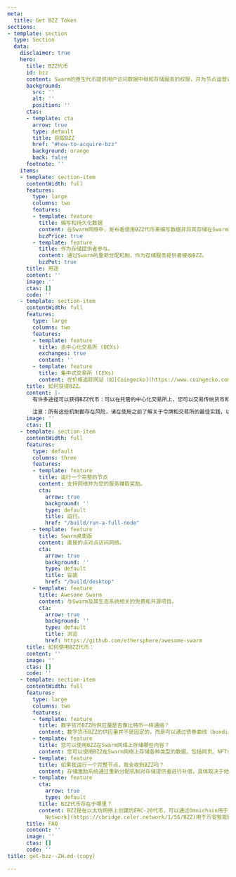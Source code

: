 ```yaml
---
meta:
  title: Get BZZ Token
sections:
- template: section
  type: Section
  data:
    disclaimer: true
    hero:
      title: BZZ代币
      id: bzz
      content: Swarm的原生代币提供用户访问数据中继和存储服务的权限，并为节点运营者提供相应的报酬。
      background:
        src: ''
        alt: ''
        position: ''
      ctas:
      - template: cta
        arrow: true
        type: default
        title: 获取BZZ
        href: "#how-to-acquire-bzz"
        background: orange
        back: false
      footnote: ''
    items:
    - template: section-item
      contentWidth: full
      features:
        type: large
        columns: two
        features:
        - template: feature
          title: 编写和持久化数据
          content: 在Swarm网络中，发布者使用BZZ代币来编写数据并将其存储在Swarm网络中以便长期保存。
          bzzPrice: true
        - template: feature
          title: 作为存储提供者参与。
          content: 通过Swarm的重新分配机制，作为存储服务提供者接收BZZ。
          bzzPot: true
      title: 用途
      content: ''
      image: ''
      ctas: []
      code: ''
    - template: section-item
      contentWidth: full
      features:
        type: large
        columns: two
        features:
        - template: feature
          title: 去中心化交易所 (DEXs)
          exchanges: true
          content: ''
        - template: feature
          title: 集中式交易所 (CEXs)
          content: 在价格追踪网站（如[Coingecko](https://www.coingecko.com/en/coins/swarm#markets)或[Coinmarketcap](https://coinmarketcap.com/currencies/ethereum-swarm/markets/)）的“市场”选项卡下可以找到最新的集中式交易所列表。
      title: 如何获得BZZ。
      content: |-
        有许多途径可以获得BZZ代币：可以在托管的中心化交易所上，您可以交易传统货币和加密货币，或者通过去中心化交易所和协议，在不同的加密货币之间进行交易。

        注意：所有这些机制都存在风险，请在使用之前了解关于令牌和交易所的最佳实践，以确保安全并获得良好的体验。
      image: ''
      ctas: []
    - template: section-item
      contentWidth: full
      features:
        type: default
        columns: three
        features:
        - template: feature
          title: 运行一个完整的节点
          content: 支持网络并为您的服务赚取奖励。
          cta:
            arrow: true
            background: ''
            type: default
            title: 运行。
            href: "/build/run-a-full-node"
        - template: feature
          title: Swarm桌面版
          content: 直接的点对点访问网络。
          cta:
            arrow: true
            background: ''
            type: default
            title: 安装
            href: "/build/desktop"
        - template: feature
          title: Awesome Swarm
          content: 与Swarm及其生态系统相关的免费和开源项目。
          cta:
            arrow: true
            background: ''
            type: default
            title: 浏览
            href: https://github.com/ethersphere/awesome-swarm
      title: 如何使用BZZ代币：
      content: ''
      image: ''
      ctas: []
      code: ''
    - template: section-item
      contentWidth: full
      features:
        type: large
        columns: two
        features:
        - template: feature
          title: 数字货币BZZ的供应量是否像比特币一样通缩？
          content: 数字货币BZZ的供应量并不是固定的，而是可以通过债券曲线（bonding curve）增加或减少。简而言之，如果供应量增加了一个代币，那么其在债券曲线合约中的价格也会相应增加，反之亦然。因此，BZZ既不是通胀型货币，也不是通缩型货币。您可以在这里详细了解Swarm的供应量和债券曲线机制。[(link)](https://medium.com/ethereum-swarm/swarm-and-its-bzzaar-bonding-curve-ac2fa9889914)
        - template: feature
          title: 您可以使用BZZ在Swarm网络上存储哪些内容？
          content: 您可以使用BZZ在Swarm网络上存储各种类型的数据，包括网页、NFTs、存档、数据存储、音乐流媒体服务等等。
        - template: feature
          title: 如果我运行一个完整节点，我会收到BZZ吗？
          content: 存储激励系统通过重新分配机制对存储提供者进行补偿，具体取决于他们抵押的BZZ代币数量以及是否被选中进行重新分配。[(link)](https://medium.com/ethereum-swarm/the-mechanics-of-swarm-networks-storage-incentives-3bf68bf64ceb)
        - template: feature
          cta:
            arrow: true
            type: default
          title: BZZ代币存在于哪里？
          content: BZZ是在以太坊网络上创建的ERC-20代币，可以通过Omnichain用于[Gnosis Chain](https://omnibridge.gnosischain.com/bridge)或通过[Celer
            Network](https://cbridge.celer.network/1/56/BZZ)用于币安智能链进行桥接。
      title: FAQ
      content: ''
      image: ''
      ctas: []
      code: ''
title: get-bzz--ZH.md-(copy)

---
```

